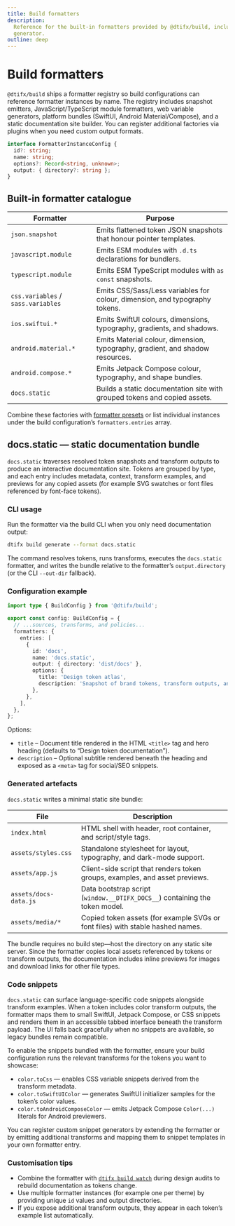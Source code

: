 ```yaml
---
title: Build formatters
description:
  Reference for the built-in formatters provided by @dtifx/build, including the docs.static
  generator.
outline: deep
---
```


# Build formatters

`@dtifx/build` ships a formatter registry so build configurations can reference formatter instances
by name. The registry includes snapshot emitters, JavaScript/TypeScript module formatters, web
variable generators, platform bundles (SwiftUI, Android Material/Compose), and a static
documentation site builder. You can register additional factories via plugins when you need custom
output formats.

```ts
interface FormatterInstanceConfig {
  id?: string;
  name: string;
  options?: Record<string, unknown>;
  output: { directory?: string };
}
```

## Built-in formatter catalogue

| Formatter                          | Purpose                                                                       |
| ---------------------------------- | ----------------------------------------------------------------------------- |
| `json.snapshot`                    | Emits flattened token JSON snapshots that honour pointer templates.           |
| `javascript.module`                | Emits ESM modules with `.d.ts` declarations for bundlers.                     |
| `typescript.module`                | Emits ESM TypeScript modules with `as const` snapshots.                       |
| `css.variables` / `sass.variables` | Emits CSS/Sass/Less variables for colour, dimension, and typography tokens.   |
| `ios.swiftui.*`                    | Emits SwiftUI colours, dimensions, typography, gradients, and shadows.        |
| `android.material.*`               | Emits Material colour, dimension, typography, gradient, and shadow resources. |
| `android.compose.*`                | Emits Jetpack Compose colour, typography, and shape bundles.                  |
| `docs.static`                      | Builds a static documentation site with grouped tokens and copied assets.     |

Combine these factories with [formatter presets](/config/formatter-presets) or list individual
instances under the build configuration’s `formatters.entries` array.

## docs.static — static documentation bundle

`docs.static` traverses resolved token snapshots and transform outputs to produce an interactive
documentation site. Tokens are grouped by type, and each entry includes metadata, context, transform
examples, and previews for any copied assets (for example SVG swatches or font files referenced by
font-face tokens).

### CLI usage

Run the formatter via the build CLI when you only need documentation output:

```bash
dtifx build generate --format docs.static
```

The command resolves tokens, runs transforms, executes the `docs.static` formatter, and writes the
bundle relative to the formatter’s `output.directory` (or the CLI `--out-dir` fallback).

### Configuration example

```ts
import type { BuildConfig } from '@dtifx/build';

export const config: BuildConfig = {
  // ...sources, transforms, and policies...
  formatters: {
    entries: [
      {
        id: 'docs',
        name: 'docs.static',
        output: { directory: 'dist/docs' },
        options: {
          title: 'Design token atlas',
          description: 'Snapshot of brand tokens, transform outputs, and asset previews.',
        },
      },
    ],
  },
};
```

Options:

- `title` – Document title rendered in the HTML `<title>` tag and hero heading (defaults to “Design
  token documentation”).
- `description` – Optional subtitle rendered beneath the heading and exposed as a `<meta>` tag for
  social/SEO snippets.

### Generated artefacts

`docs.static` writes a minimal static site bundle:

| File                  | Description                                                                    |
| --------------------- | ------------------------------------------------------------------------------ |
| `index.html`          | HTML shell with header, root container, and script/style tags.                 |
| `assets/styles.css`   | Standalone stylesheet for layout, typography, and dark-mode support.           |
| `assets/app.js`       | Client-side script that renders token groups, examples, and asset previews.    |
| `assets/docs-data.js` | Data bootstrap script (`window.__DTIFX_DOCS__`) containing the token model.    |
| `assets/media/*`      | Copied token assets (for example SVGs or font files) with stable hashed names. |

The bundle requires no build step—host the directory on any static site server. Since the formatter
copies local assets referenced by tokens or transform outputs, the documentation includes inline
previews for images and download links for other file types.

### Code snippets

`docs.static` can surface language-specific code snippets alongside transform examples. When a token
includes color transform outputs, the formatter maps them to small SwiftUI, Jetpack Compose, or CSS
snippets and renders them in an accessible tabbed interface beneath the transform payload. The UI
falls back gracefully when no snippets are available, so legacy bundles remain compatible.

To enable the snippets bundled with the formatter, ensure your build configuration runs the relevant
transforms for the tokens you want to showcase:

- `color.toCss` — enables CSS variable snippets derived from the transform metadata.
- `color.toSwiftUIColor` — generates SwiftUI initializer samples for the token’s color values.
- `color.toAndroidComposeColor` — emits Jetpack Compose `Color(...)` literals for Android
  previewers.

You can register custom snippet generators by extending the formatter or by emitting additional
transforms and mapping them to snippet templates in your own formatter entry.

### Customisation tips

- Combine the formatter with [`dtifx build watch`](/api/build-workflows#watch) during design audits
  to rebuild documentation as tokens change.
- Use multiple formatter instances (for example one per theme) by providing unique `id` values and
  output directories.
- If you expose additional transform outputs, they appear in each token’s example list
  automatically.
